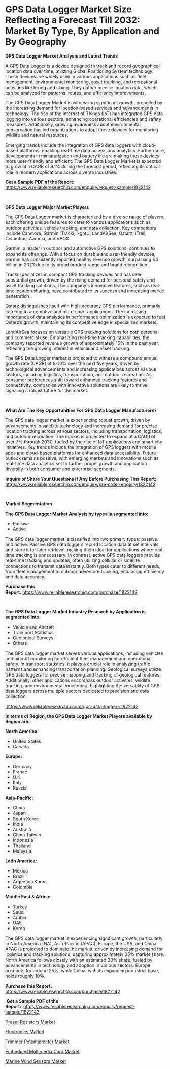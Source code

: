 <p><h1>GPS Data Logger Market Size Reflecting a Forecast Till 2032: Market By Type, By Application and By Geography</h1></p><p><strong>GPS Data Logger Market Analysis and Latest Trends</strong></p>
<p><p>A GPS Data Logger is a device designed to track and record geographical location data over time, utilizing Global Positioning System technology. These devices are widely used in various applications such as fleet management, environmental monitoring, asset tracking, and recreational activities like hiking and skiing. They gather precise location data, which can be analyzed for patterns, routes, and efficiency improvements.</p><p>The GPS Data Logger Market is witnessing significant growth, propelled by the increasing demand for location-based services and advancements in technology. The rise of the Internet of Things (IoT) has integrated GPS data logging into various sectors, enhancing operational efficiencies and safety measures. Additionally, growing awareness about environmental conservation has led organizations to adopt these devices for monitoring wildlife and natural resources.</p><p>Emerging trends include the integration of GPS data loggers with cloud-based platforms, enabling real-time data access and analytics. Furthermore, developments in miniaturization and battery life are making these devices more user-friendly and efficient. The GPS Data Logger Market is expected to grow at a CAGR of 9.1% during the forecast period, reflecting its critical role in modern applications across diverse industries.</p></p>
<p><strong>Get a Sample PDF of the Report:&nbsp;</strong> <a href="https://www.reliableresearchiq.com/enquiry/request-sample/1822142?utm_campaign=104&utm_medium=2&utm_source=Github&utm_content=ia&utm_term=06042025&utm_id=gps-data-logger">https://www.reliableresearchiq.com/enquiry/request-sample/1822142</a></p>
<p>&nbsp;</p>
<p><strong>GPS Data Logger Major Market Players</strong></p>
<p><p>The GPS Data Logger market is characterized by a diverse range of players, each offering unique features to cater to various applications such as outdoor activities, vehicle tracking, and data collection. Key competitors include Canmore, Garmin, Tracki, i-gotU, LandAirSea, Qstarz, iTrail, Columbus, Aaronia, and VBOX.</p><p>Garmin, a leader in outdoor and automotive GPS solutions, continues to expand its offerings. With a focus on durable and user-friendly devices, Garmin has consistently reported healthy revenue growth, surpassing $4 billion in 2023 due to its broad product range and brand recognition.</p><p>Tracki specializes in compact GPS tracking devices and has seen substantial growth, driven by the rising demand for personal safety and asset tracking solutions. The company's innovative features, such as real-time location sharing, have contributed to its success and increasing market penetration.</p><p>Qstarz distinguishes itself with high-accuracy GPS performance, primarily catering to automotive and motorsport applications. The increasing importance of data analytics in performance optimization is expected to fuel Qstarz’s growth, maintaining its competitive edge in specialized markets.</p><p>LandAirSea focuses on versatile GPS tracking solutions for both personal and commercial use. Emphasizing real-time tracking capabilities, the company reported revenue growth of approximately 15% in the past year, reflecting the growing interest in vehicle and asset tracking.</p><p>The GPS Data Logger market is projected to witness a compound annual growth rate (CAGR) of 8-10% over the next five years, driven by technological advancements and increasing applications across various sectors, including logistics, transportation, and outdoor recreation. As consumer preferences shift toward enhanced tracking features and connectivity, companies with innovative solutions are likely to thrive, signaling a robust future for the market.</p></p>
<p>&nbsp;</p>
<p><strong>What Are The Key Opportunities For GPS Data Logger Manufacturers?</strong></p>
<p><p>The GPS data logger market is experiencing robust growth, driven by advancements in satellite technology and increasing demand for precise location tracking across various sectors, including transportation, logistics, and outdoor recreation. The market is projected to expand at a CAGR of over 7% through 2030, fueled by the rise of IoT applications and smart city initiatives. Key trends include the integration of GPS loggers with mobile apps and cloud-based platforms for enhanced data accessibility. Future outlook remains positive, with emerging markets and innovations such as real-time data analytics set to further propel growth and application diversity in both consumer and enterprise segments.</p></p>
<p><strong>Inquire or Share Your Questions If Any Before Purchasing This Report:</strong> <a href="https://www.reliableresearchiq.com/enquiry/pre-order-enquiry/1822142?utm_campaign=104&utm_medium=2&utm_source=Github&utm_content=ia&utm_term=06042025&utm_id=gps-data-logger">https://www.reliableresearchiq.com/enquiry/pre-order-enquiry/1822142</a></p>
<p>&nbsp;</p>
<p><strong>Market Segmentation</strong></p>
<p><strong>The GPS Data Logger Market Analysis by types is segmented into:</strong></p>
<p><ul><li>Passive</li><li>Active</li></ul></p>
<p><p>The GPS data logger market is classified into two primary types: passive and active. Passive GPS data loggers record location data at set intervals and store it for later retrieval, making them ideal for applications where real-time tracking is unnecessary. In contrast, active GPS data loggers provide real-time tracking and updates, often utilizing cellular or satellite connections to transmit data instantly. Both types cater to different needs, from fleet management to outdoor adventure tracking, enhancing efficiency and data accuracy.</p></p>
<p><strong>Purchase this Report:&nbsp;</strong><a href="https://www.reliableresearchiq.com/purchase/1822142?utm_campaign=104&utm_medium=2&utm_source=Github&utm_content=ia&utm_term=06042025&utm_id=gps-data-logger">https://www.reliableresearchiq.com/purchase/1822142</a></p>
<p>&nbsp;</p>
<p><strong>The GPS Data Logger Market Industry Research by Application is segmented into:</strong></p>
<p><ul><li>Vehicle and Aircraft</li><li>Transport Statistics</li><li>Geological Surveys</li><li>Others</li></ul></p>
<p><p>The GPS data logger market serves various applications, including vehicles and aircraft monitoring for efficient fleet management and operational safety. In transport statistics, it plays a crucial role in analyzing traffic patterns and enhancing transportation planning. Geological surveys utilize GPS data loggers for precise mapping and tracking of geological features. Additionally, other applications encompass outdoor activities, wildlife tracking, and environmental monitoring, highlighting the versatility of GPS data loggers across multiple sectors dedicated to precision and data collection.</p></p>
<p><a href="https://www.reliableresearchiq.com/gps-data-logger-r1822142?utm_campaign=104&utm_medium=2&utm_source=Github&utm_content=ia&utm_term=06042025&utm_id=gps-data-logger">&nbsp;https://www.reliableresearchiq.com/gps-data-logger-r1822142</a></p>
<p><strong>In terms of Region, the GPS Data Logger Market Players available by Region are:</strong></p>
<p>
    <p> <strong> North America: </strong>
        <ul>
            <li>United States</li>
            <li>Canada</li>
        </ul>
        </p> 
    <p> <strong> Europe: </strong>
        <ul>
            <li>Germany</li>
            <li>France</li>
            <li>U.K.</li>
            <li>Italy</li>
            <li>Russia</li>
        </ul>
        </p> 
    <p> <strong> Asia-Pacific: </strong>
        <ul>
            <li>China</li>
            <li>Japan</li>
            <li>South Korea</li>
            <li>India</li>
            <li>Australia</li>
            <li>China Taiwan</li>
            <li>Indonesia</li>
            <li>Thailand</li>
            <li>Malaysia</li>
        </ul>
        </p> 
    <p> <strong> Latin America: </strong>
        <ul>
            <li>Mexico</li>
            <li>Brazil</li>
            <li>Argentina Korea</li>
            <li>Colombia</li>
        </ul>
        </p> 
    <p> <strong> Middle East & Africa: </strong>
        <ul>
            <li>Turkey</li>
            <li>Saudi</li>
            <li>Arabia</li>
            <li>UAE</li>
            <li>Korea</li>
        </ul>
    </p>
    </p>
<p><p>The GPS data logger market is experiencing significant growth, particularly in North America (NA), Asia-Pacific (APAC), Europe, the USA, and China. APAC is projected to dominate the market, driven by increasing demand for logistics and tracking solutions, capturing approximately 35% market share. North America follows closely with an estimated 30% share, fueled by advancements in technology and adoption in various sectors. Europe accounts for around 25%, while China, with its expanding industrial base, holds roughly 10%.</p></p>
<p><strong>Purchase this Report: </strong><a href="https://www.reliableresearchiq.com/purchase/1822142?utm_campaign=104&utm_medium=2&utm_source=Github&utm_content=ia&utm_term=06042025&utm_id=gps-data-logger">https://www.reliableresearchiq.com/purchase/1822142</a></p>
<p>&nbsp;<strong>Get a Sample PDF of the Report:&nbsp;&nbsp;</strong><a href="https://www.reliableresearchiq.com/enquiry/request-sample/1822142?utm_campaign=104&utm_medium=2&utm_source=Github&utm_content=ia&utm_term=06042025&utm_id=gps-data-logger">https://www.reliableresearchiq.com/enquiry/request-sample/1822142</a></p>
<p><strong></strong></p>
<p><p><a href="https://github.com/evraltandre36/Market-Research-Report-List-1/blob/main/preset-resistors-market.md?utm_campaign=104&utm_medium=2&utm_source=Github&utm_content=ia&utm_term=06042025&utm_id=gps-data-logger">Preset Resistors Market</a></p><p><a href="https://github.com/coricnzati/Market-Research-Report-List-1/blob/main/fluxtronics-market.md?utm_campaign=104&utm_medium=2&utm_source=Github&utm_content=ia&utm_term=06042025&utm_id=gps-data-logger">Fluxtronics Market</a></p><p><a href="https://github.com/cavushjla/Market-Research-Report-List-1/blob/main/trimmer-potentiometer-market.md?utm_campaign=104&utm_medium=2&utm_source=Github&utm_content=ia&utm_term=06042025&utm_id=gps-data-logger">Trimmer Potentiometer Market</a></p><p><a href="https://github.com/hoppeellia6b/Market-Research-Report-List-1/blob/main/embedded-multimedia-card-market.md?utm_campaign=104&utm_medium=2&utm_source=Github&utm_content=ia&utm_term=06042025&utm_id=gps-data-logger">Embedded Multimedia Card Market</a></p><p><a href="https://github.com/kleyderoomes/Market-Research-Report-List-1/blob/main/marine-wind-sensors-market.md?utm_campaign=104&utm_medium=2&utm_source=Github&utm_content=ia&utm_term=06042025&utm_id=gps-data-logger">Marine Wind Sensors Market</a></p></p>